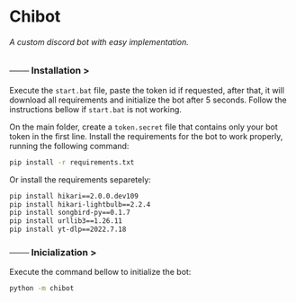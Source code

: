 # Chibot
###### A custom discord bot with easy implementation.

### ─── Installation >

Execute the `start.bat` file, paste the token id if requested, after that, it will download all requirements and initialize the bot after 5 seconds.
Follow the instructions bellow if `start.bat` is not working.

On the main folder, create a `token.secret` file that contains only your bot token in the first line.
Install the requirements for the bot to work properly, running the following command:

```bash
pip install -r requirements.txt
```

Or install the requirements separetely:

```bash
pip install hikari==2.0.0.dev109
pip install hikari-lightbulb==2.2.4
pip install songbird-py==0.1.7
pip install urllib3==1.26.11
pip install yt-dlp==2022.7.18
```

### ─── Inicialization >

Execute the command bellow to initialize the bot:
```bash
python -m chibot
```